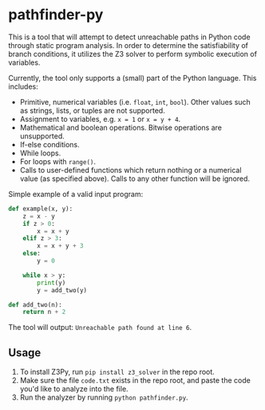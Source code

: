 # pathfinder-py

This is a tool that will attempt to detect unreachable paths in Python code through static program analysis.
In order to determine the satisfiability of branch conditions, it utilizes the Z3 solver to perform symbolic execution of variables.

Currently, the tool only supports a (small) part of the Python language. This includes:
- Primitive, numerical variables (i.e. `float`, `int`, `bool`). Other values such as strings, lists, or tuples are not supported.
- Assignment to variables, e.g. `x = 1` or `x = y + 4`.
- Mathematical and boolean operations. Bitwise operations are unsupported.
- If-else conditions.
- While loops.
- For loops with `range()`.
- Calls to user-defined functions which return nothing or a numerical value (as specified above). Calls to any other function will be ignored.

Simple example of a valid input program:
```python
def example(x, y):
    z = x - y
    if z > 0:
        x = x + y
    elif z > 3:
        x = x + y + 3
    else:
        y = 0

    while x > y:
        print(y)
        y = add_two(y)

def add_two(n):
    return n + 2
```
The tool will output: `Unreachable path found at line 6`.

## Usage
1. To install Z3Py, run `pip install z3_solver` in the repo root.
2. Make sure the file `code.txt` exists in the repo root, and paste the code you'd like to analyze into the file.
3. Run the analyzer by running `python pathfinder.py`.
